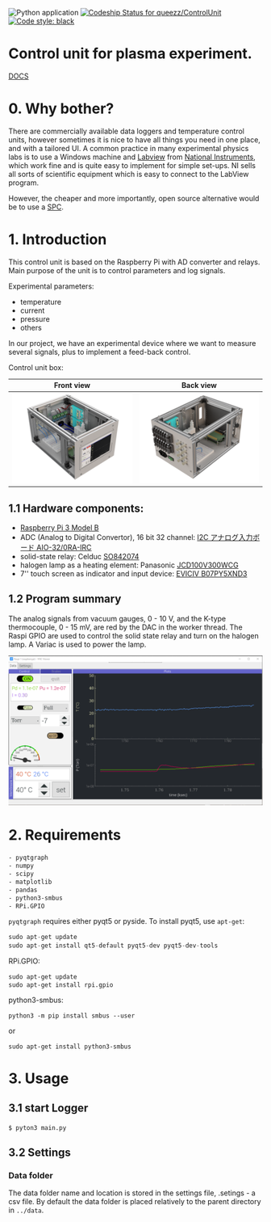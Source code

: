 ![Python application](https://github.com/queezz/ControlUnit/workflows/Python%20application/badge.svg)
[![Codeship Status for queezz/ControlUnit](https://app.codeship.com/projects/2b6ac6e0-40f2-0138-61ac-7eda10ab4f20/status?branch=master)](https://app.codeship.com/projects/387898)
[![Code style: black](https://img.shields.io/badge/code%20style-black-000000.svg)](https://github.com/psf/black)

# Control unit for plasma experiment.
[DOCS](https://queezz.github.io/ControlUnit/)
# 0. Why bother?

There are commercially available data loggers and temperature control units, however sometimes it is nice to have all things you need in one place, and with a tailored UI. A common practice in many experimental physics labs is to use a Windows machine and [Labview](https://en.wikipedia.org/wiki/LabVIEW) from [National Instruments](https://en.wikipedia.org/wiki/National_Instruments), which work fine and is quite easy to implement for simple set-ups. NI sells all sorts of scientific equipment which is easy to connect to the LabView program.



However, the cheaper and more importantly, open source alternative would be to use  a [SPC](https://en.wikipedia.org/wiki/Single-board_computer).



# 1. Introduction

This control unit is based on the Raspberry Pi with AD converter and relays. Main purpose of the unit is to control parameters and log signals.



Experimental parameters:

- temperature
- current
- pressure
- others



In our project, we have an experimental device where we want to measure several signals, plus to implement a feed-back control.



Control unit box:

| Front view                       | Back view                        |
| -------------------------------- | -------------------------------- |
| ![UI](images/ControlBlock_2.png) | ![UI](images/ControlBlock_1.png) |



## 1.1 Hardware components:

- [Raspberry Pi 3 Model B](https://www.raspberrypi.org/products/raspberry-pi-3-model-b/)
- ADC (Analog to Digital Convertor), 16 bit 32 channel: [I2C アナログ入力ボード AIO-32/0RA-IRC](https://www.y2c.co.jp/i2c-r/aio-32-0ra-irc/)
- solid-state relay: Celduc [SO842074](https://docs.rs-online.com/4deb/0900766b8050bf44.pdf)
- halogen lamp as a heating element: Panasonic [JCD100V300WCG](https://www2.panasonic.biz/scvb/a2A/opnItemDetail?use_obligation=scva&contents_view_flg=1&catalog_view_flg=1&item_cd=JCD100V300WCG&item_no=JCD100V300WCG&b_cd=101&hinban_kbn=1&s_hinban_key=JCD100V300WCG&s_end_flg=&vcata_flg=1)
- 7'' touch screen as indicator and input device: [EVICIV B07PY5XND3](https://www.amazon.com/Eviciv-Portable-Monitor-Display-1024X600/dp/B07L6WT77H?ref_=ast_sto_dp&th=1&psc=1)



## 1.2 Program summary

The analog signals from vacuum gauges, 0 - 10 V, and the K-type thermocouple, 0 - 15 mV, are red by the DAC in the worker thread. The Raspi GPIO are used to control the solid state relay and turn on the halogen lamp. A Variac is used to power the lamp.



![UI](images/app_screenshot_1.png)



# 2. Requirements

```
- pyqtgraph
- numpy
- scipy
- matplotlib
- pandas
- python3-smbus
- RPi.GPIO
```

`pyqtgraph` requires either pyqt5 or pyside. To install pyqt5, use `apt-get`:

```py
sudo apt-get update
sudo apt-get install qt5-default pyqt5-dev pyqt5-dev-tools
```

RPi.GPIO:

```
sudo apt-get update
sudo apt-get install rpi.gpio
```

python3-smbus:

```
python3 -m pip install smbus --user
```

or

```
sudo apt-get install python3-smbus
```



# 3. Usage

## 3.1 start Logger

```
$ pyton3 main.py
```

## 3.2 Settings

### Data folder

The data folder name and location is stored in the settings file, .setings - a csv file. By default the data folder is placed relatively to the parent directory in `../data`.
